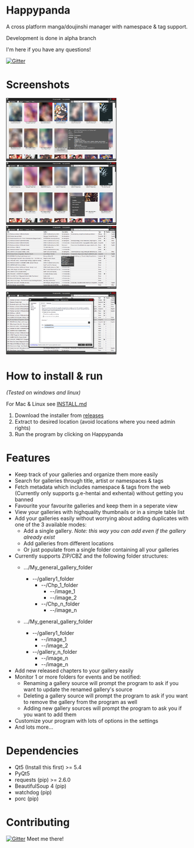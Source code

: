 # Happypanda
A cross platform manga/doujinshi manager with namespace & tag support.

Development is done in alpha branch

I'm here if you have any questions!

[![Gitter](https://badges.gitter.im/Join%20Chat.svg)](https://gitter.im/Pewpews/happypanda?utm_source=badge&utm_medium=badge&utm_campaign=pr-badge&utm_content=badge)

# Screenshots
<img src="misc/screenshot1.png" width="300">
<img src="misc/screenshot2.png" width="300">
<img src="misc/screenshot3.png" width="300">
<img src="misc/screenshot4.png" width="300">

# How to install & run
*(Tested on windows and linux)*

For Mac & Linux see [INSTALL.md](INSTALL.md)

1. Download the installer from [releases](https://github.com/Pewpews/happypanda/releases)
2. Extract to desired location (avoid locations where you need admin rights)
3. Run the program by clicking on Happypanda

# Features
- Keep track of your galleries and organize them more easily
- Search for galleries through title, artist or namespaces & tags
- Fetch metadata which includes namespace & tags from the web (Currently only supports g.e-hentai and exhentai) without getting you banned
- Favourite your favourite galleries and keep them in a seperate view
- View your galleries with highquality thumbnails or in a simple table list
- Add your galleries easily without worrying about adding duplicates with one of the 3 available modes:
	+ Add a single gallery. *Note: this way you can add even if the gallery already exist*
	+ Add galleries from different locations
	+ Or just populate from a single folder containing all your galleries
- Currently supports ZIP/CBZ and the following folder structures:
    + .../My_general_gallery_folder
        - --/gallery1_folder
            - --/Chp_1_folder
                - --/image_1
                - --/image_2
            - --/Chp_n_folder
                - --/image_n

    + .../My_general_gallery_folder
        - --/gallery1_folder
            - --/image_1
            - --/image_2
        - --/gallery_n_folder
            - --/image_n
            - --/image_n
- Add new released chapters to your gallery easily
- Monitor 1 or more folders for events and be notified:
	+ Renaming a gallery source  will prompt the program to ask if you want to update the renamed gallery's source
	+ Deleting a gallery source will prompt the program to ask if you want to remove the gallery from the program as well
	+ Adding new gallery sources will prompt the program to ask you if you want to add them
- Customize your program with lots of options in the settings
- And lots more...

# Dependencies
- Qt5 (Install this first) >= 5.4
- PyQt5
- requests (pip) >= 2.6.0
- BeautifulSoup 4 (pip)
- watchdog (pip)
- porc (pip)

# Contributing
[![Gitter](https://badges.gitter.im/Join%20Chat.svg)](https://gitter.im/Pewpews/happypanda?utm_source=badge&utm_medium=badge&utm_campaign=pr-badge&utm_content=badge)
Meet me there!